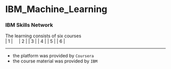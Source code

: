 # IBM_Machine_Learning
### IBM Skills Network

The learning consists of six courses
<br>
| 1 |&nbsp;&nbsp;&nbsp;&nbsp;   | 2 |   | 3 |   | 4 |   | 5 |   | 6 | 

---------------------------------------------

- the platform was provided by <code>Coursera</code>
- the course material was provided by <code>IBM</code>
